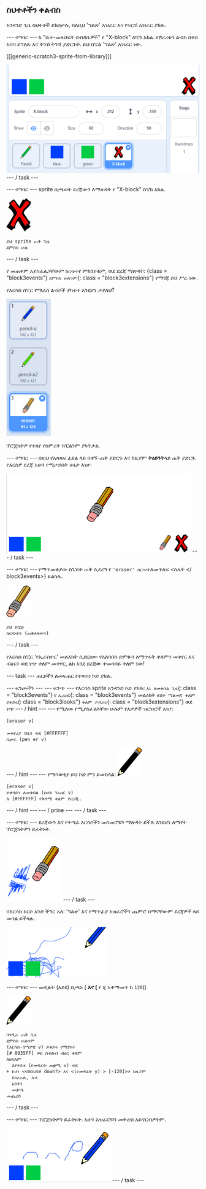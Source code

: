 ## ስህተቶችን ቀልብስ

አንዳንድ ጊዜ ስህተቶች ይከሰታሉ, ስለዚህ 'ግልጽ' አዝራር እና የፍርሽ አዝራር ያክሉ.

\--- ተግባር \--- ከ "ቤተ-መጻህፍት ደብዳቤዎች" የ "X-block" ስፔን አክል. የሸረሪቱን ልብስ በቀይ አበባ ይግለጹ እና ትንሽ ትንሽ ያድርጉት. ይህ ስፔል 'ግልጽ' አዝራር ነው.

[[[generic-scratch3-sprite-from-library]]]

![ቅጽበታዊ ገጽ እይታ](images/paint-x.png) \--- / task \---

\--- ተግባር \--- sprite ሲጫወት ደረጃውን ለማጽዳት የ "X-block" ስፔክ አክል.

![መስቀል](images/cross.png)

```blocks3
ይህ sprite ጠቅ ጊዜ
ደምስስ ሁሉ
```

\--- / task \---

የ መጠቀም አያስፈልጋቸውም `ስርጭት`የ ምክንያቱም, ወደ ደረጃ ማጽዳት: {class = "block3events"} `ደምስስ ሁሉንም`{: class = "block3extensions"} የማገጃ ይህ ሥራ ነው.

የእርሳስ ስፒር የማራስ ልብሶች ያካተተ እንደሆነ ታያለህ?

![ቅጽበታዊ ገጽ እይታ](images/paint-eraser-costume.png)

ፕሮጀክትዎ የተለየ የስምሪት ስፒልንም ያካትታል.

\--- ተግባር \--- በዚህ የአጻጻፍ ፊደል ላይ በቀኝ-ጠቅ ያድርጉ እና ከዚያም **ትዕይንት**ላይ ጠቅ ያድርጉ. የእርስዎ ደረጃ አሁን የሚታይበት ሁኔታ እነሆ:

![ቅጽበታዊ ገጽ እይታ](images/paint-eraser-stage.png) \--- / task \---

\--- ተግባር \--- የማጥመቂያው ስፔይት ጠቅ ሲደረግ የ `'eraser' ስርጭት`ለመጥለፍ <ስሌት </ block3events>} ይልካሉ.

![ማጥፊያ](images/eraser.png)

```blocks3
ይህ ስፒድ
ስርጭትን (ጠቅላላውን)
```

\--- / task \---

የእርሳስ ስፒር 'የኢራስተር' መልእክት ሲደርሰው የአለባበስ ድምፁን ለማጥፋት ቀለምን መቀየር እና ብዕሩን ወደ ነጭ ቀለም መቀየር, ልክ እንደ ደረጃው ተመሳሳይ ቀለም ነው!

\--- task \--- ጠርዞችን ለመፍጠር የተወሰነ ኮድ ያክሉ.

\--- ፍንጮችን \--- \--- ፍንጭ \--- የእርሳስ sprite አንዳንድ ኮድ ያክሉ: `እኔ ለመቀበል ጊዜ`{: class = "block3events"} የ `ኢሬዘር`{: class = "block3events"} መልዕክት `ለሽቶ ማልመጃ ቀለም ይቀይሩ`{: class = "block3looks"} `ቀለም ያብራሩ`{: class = "block3extensions"} ወደ ነጭ \--- / hint \--- \--- የሚለው የሚያስፈልጓቸው ሁሉም የእቃዎች ዝርዝሮች እነሆ:

```blocks3
[eraser v]

መቀየሪያ ሽፋን ወደ [#FFFFFF]
ሲጽፍ (pen er v)
```

\--- / hint \--- \--- የማሳወቂያ ይህ ኮድ ምን ይመስላል: ![እርሳስ](images/pencil.png)

```blocks3
[eraser v]
ተቀባይን ለመቀበል (ስቴክ ገራዘር v)
ለ [#FFFFFF] የቅዳሜ ቀለም ያዘጋጁ.
```

\--- / hint \--- \--- / prine \--- \--- / task \---

\--- ተግባር \--- ደረጃውን እና የተጣራ እርሳሶችን መስመሮቹን ማጽዳት ይችሉ እንደሆነ ለማየት ፕሮጀክትዎን ይፈትኑት.

![ቅጽበታዊ ገጽ እይታ](images/paint-erase-test.png) \--- / task \---

በእርሳስ እርሶ አንድ ችግር አለ: 'ግልጽ' እና የማጥፊያ አዝራሮችን ጨምሮ በማናቸውም ደረጃዎች ላይ መሳል ይችላሉ.

![ቅጽበታዊ ገጽ እይታ](images/paint-draw-problem.png)

\--- ተግባር \--- መዲፉት (አይዩ) ቢጫኑ ( **እና (** የ `ጂ` አቀማመጥ ከ `120`()

![እርሳስ](images/pencil.png)

```blocks3
ባንዲራ ጠቅ ጊዜ
ደምስስ ሁሉንም
(እርሳስ-ሰማያዊ v) ይቀይሩ የሚኖሩት
[# 0035FF] ወደ ስብስብ ብዕር ቀለም
ለዘላለም
  እየተጓዙ (የመዳፊት ጠቋሚ v) ወደ
+ ከሆነ <<mouse down?> እና <(የመዳፊት y) > [-120]>> ከዚያም 
  ይፃረራሉ, ሌላ
  አስገባ
  መቋጫ
መጨረሻ
```

\--- / task \---

\--- ተግባር \--- ፕሮጀክትዎን ይፈትኑት. አሁን አዝራሮቹን መቅረብ አይኖርብዎትም.

![ቅጽበታዊ ገጽ እይታ](images/paint-fixed.png) \--- / task \---